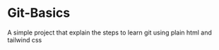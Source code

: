 # Git-Basics
A simple project that explain the steps to learn git using plain html and tailwind css
